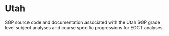 Utah
========

SGP source code and documentation associated with the Utah SGP grade level subject analyses and course specific progressions for EOCT analyses.
